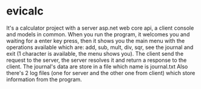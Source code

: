 # evicalc

It's a calculator project with a server asp.net web core api, a client console and models in common.
When you run the program, it welcomes you and waiting for a enter key press, 
then it shows you the main menu with the operations available which are:
add, sub, mult, div, sqr, see the journal and exit (1 character is available, the menu shows you).
The client send the request to the server, the server resolves it and return a response to the client.
The journal's data are store in a file which name is journal.txt
Also there's 2 log files (one for server and the other one from client) which store information from the program.
